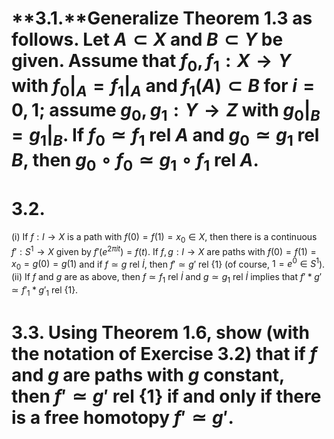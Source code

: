 
# **3.1.**Generalize Theorem 1.3 as follows. Let $A \subset X$ and $B \subset Y$ be given. Assume that $f_0, f_1: X \to Y$ with $f_0|_A = f_1|_A$ and $f_1(A) \subset B$ for $i=0,1$; assume $g_0, g_1: Y \to Z$ with $g_0|_B = g_1|_B$. If $f_0 \simeq f_1$ rel $A$ and $g_0 \simeq g_1$ rel $B$, then $g_0 \circ f_0 \simeq g_1 \circ f_1$ rel $A$.


# **3.2.**
(i) If $f: I \to X$ is a path with $f(0) = f(1) = x_0 \in X$, then there is a continuous $f': S^1 \to X$ given by $f'(e^{2\pi it}) = f(t)$. If $f, g: I \to X$ are paths with $f(0) = f(1) = x_0 = g(0) = g(1)$ and if $f \simeq g$ rel $\dot{I}$, then $f' \simeq g'$ rel $\{1\}$ (of course, $1 = e^0 \in S^1$). (ii) If $f$ and $g$ are as above, then $f \simeq f_1$ rel $\dot{I}$ and $g \simeq g_1$ rel $\dot{I}$ implies that $f' * g' \simeq f'_1 * g'_1$ rel $\{1\}$. 

# **3.3.** Using Theorem 1.6, show (with the notation of Exercise 3.2) that if $f$ and $g$ are paths with $g$ constant, then $f' \simeq g'$ rel $\{1\}$ if and only if there is a free homotopy $f' \simeq g'$.